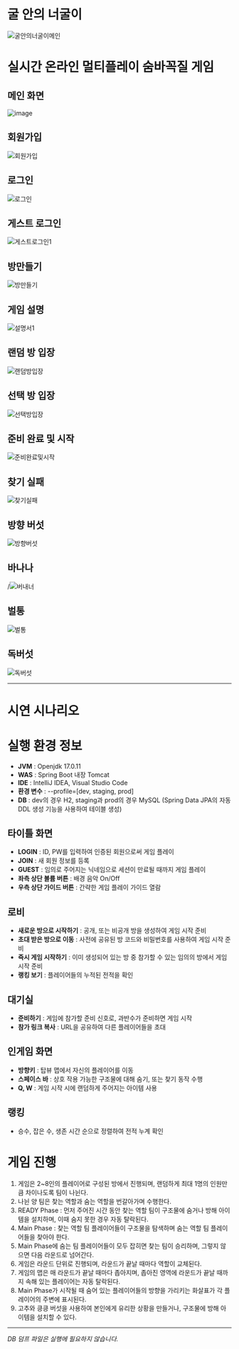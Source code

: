 # 굴 안의 너굴이

![굴안의너굴이메인](https://github.com/user-attachments/assets/c9d98ea2-2098-412c-b869-09fdc564d990)


# 실시간 온라인 멀티플레이 숨바꼭질 게임

## 메인 화면
![image](https://github.com/user-attachments/assets/2b30bd12-8946-421e-ae98-d85061257c65)

## 회원가입
![회원가입](https://github.com/user-attachments/assets/858f4e37-4564-48e1-bae3-039726fa3673)

## 로그인
![로그인](https://github.com/user-attachments/assets/4287cfdc-5051-4027-b8ee-4a3a57484871)

## 게스트 로그인
![게스트로그인1](https://github.com/user-attachments/assets/4be4f675-192f-4c6b-9fd8-8732a20d8cdf)

## 방만들기
![방만들기](https://github.com/user-attachments/assets/b7e67ac8-387b-4987-9cf7-7cf08ebe66fb)

## 게임 설명
![설명서1](https://github.com/user-attachments/assets/8f9dddb7-d247-4772-b124-a5c4a3dffca4)

## 랜덤 방 입장
![랜덤방입장](https://github.com/user-attachments/assets/53fa5266-fa4a-4964-a652-31b5d82bb00f)

## 선택 방 입장
![선택방입장](https://github.com/user-attachments/assets/94556c9e-9bed-4e5b-a7be-d6721e5a78fa)

## 준비 완료 및 시작
![준비완료및시작](https://github.com/user-attachments/assets/5c04bf41-0718-4de8-92a4-7028967419a8)

## 찾기 실패
![찾기실패](https://github.com/user-attachments/assets/39aab552-5d4f-4b67-a90b-1a5913582fcb)

## 방향 버섯
![방향버섯](https://github.com/user-attachments/assets/2d44393f-ae61-4c09-97bf-9efc5e7cf5e3)

## 바나나
/![버내너](https://github.com/user-attachments/assets/9bc255fb-c8e2-44f8-b97a-b87c9862febe)

## 벌통
![벌통](https://github.com/user-attachments/assets/88beb265-a25d-4fda-851f-f964a4590fc9)

## 독버섯
![독버섯](https://github.com/user-attachments/assets/e1708d02-a464-449e-aceb-c1eabee6c625)


---

# 시연 시나리오

# 실행 환경 정보

- **JVM** : Openjdk 17.0.11
- **WAS** : Spring Boot 내장 Tomcat
- **IDE** : IntelliJ IDEA, Visual Studio Code
- **환경 변수** : --profile=[dev, staging, prod]
- **DB** : dev의 경우 H2, staging과 prod의 경우 MySQL (Spring Data JPA의 자동 DDL 생성 기능을 사용하여 테이블 생성)

## 타이틀 화면

- **LOGIN** : ID, PW를 입력하여 인증된 회원으로써 게임 플레이
- **JOIN** : 새 회원 정보를 등록
- **GUEST** : 임의로 주어지는 닉네임으로 세션이 만료될 때까지 게임 플레이
- **좌측 상단 볼륨 버튼** : 배경 음악 On/Off
- **우측 상단 가이드 버튼** : 간략한 게임 플레이 가이드 열람

## 로비

- **새로운 방으로 시작하기** : 공개, 또는 비공개 방을 생성하여 게임 시작 준비
- **초대 받은 방으로 이동** : 사전에 공유된 방 코드와 비밀번호를 사용하여 게임 시작 준비
- **즉시 게임 시작하기** : 이미 생성되어 있는 방 중 참가할 수 있는 임의의 방에서 게임 시작 준비
- **랭킹 보기** : 플레이어들의 누적된 전적을 확인

## 대기실

- **준비하기** : 게임에 참가할 준비 신호로, 과반수가 준비하면 게임 시작
- **참가 링크 복사** : URL을 공유하여 다른 플레이어들을 초대

## 인게임 화면

- **방향키** : 탑뷰 맵에서 자신의 플레이어를 이동
- **스페이스 바** : 상호 작용 가능한 구조물에 대해 숨기, 또는 찾기 동작 수행
- **Q, W** : 게임 시작 시에 랜덤하게 주어지는 아이템 사용

## 랭킹

- 승수, 잡은 수, 생존 시간 순으로 정렬하여 전적 누계 확인

# 게임 진행

1. 게임은 2~8인의 플레이어로 구성된 방에서 진행되며, 랜덤하게 최대 1명의 인원만큼 차이나도록 팀이 나뉜다.
2. 나뉜 양 팀은 찾는 역할과 숨는 역할을 번갈아가며 수행한다.
3. READY Phase : 먼저 주어진 시간 동안 찾는 역할 팀이 구조물에 숨거나 방해 아이템을 설치하며, 이때 숨지 못한 경우 자동 탈락된다.
4. Main Phase : 찾는 역할 팀 플레이어들이 구조물을 탐색하며 숨는 역할 팀 플레이어들을 찾아야 한다.
5. Main Phase에 숨는 팀 플레이어들이 모두 잡히면 찾는 팀이 승리하며, 그렇지 않으면 다음 라운드로 넘어간다.
6. 게임은 라운드 단위로 진행되며, 라운드가 끝날 때마다 역할이 교체된다.
7. 게임의 맵은 매 라운드가 끝날 때마다 좁아지며, 좁아진 영역에 라운드가 끝날 때까지 속해 있는 플레이어는 자동 탈락된다.
8. Main Phase가 시작될 때 숨어 있는 플레이어들의 방향을 가리키는 화살표가 각 플레이어의 주변에 표시된다.
9. 고추와 킁킁 버섯을 사용하여 본인에게 유리한 상황을 만들거나, 구조물에 방해 아이템을 설치할 수 있다.

---

_DB 덤프 파일은 실행에 필요하지 않습니다._
